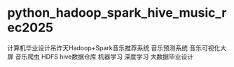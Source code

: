# python_hadoop_spark_hive_music_rec2025
计算机毕业设计吊炸天Hadoop+Spark音乐推荐系统 音乐预测系统 音乐可视化大屏 音乐爬虫 HDFS hive数据仓库 机器学习 深度学习 大数据毕业设计
